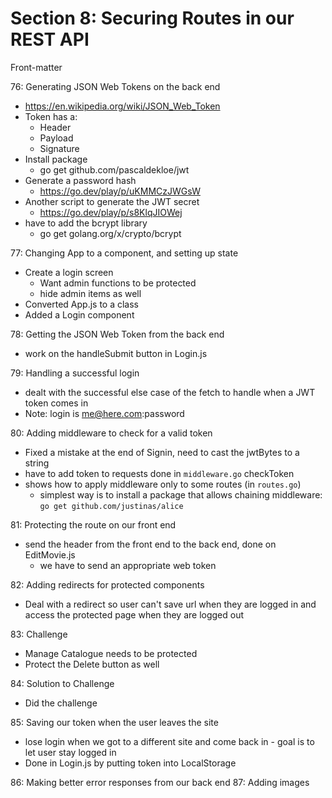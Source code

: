 # Section 8: Securing Routes in our REST API
Front-matter


76: Generating JSON Web Tokens on the back end
- https://en.wikipedia.org/wiki/JSON_Web_Token 
- Token has a:
  - Header
  - Payload
  - Signature
- Install package 
  - go get github.com/pascaldekloe/jwt
- Generate a password hash
  - https://go.dev/play/p/uKMMCzJWGsW 
- Another script to generate the JWT secret
  - https://go.dev/play/p/s8KlqJIOWej
- have to add the bcrypt library
  - go get golang.org/x/crypto/bcrypt


77: Changing App to a component, and setting up state
- Create a login screen
  - Want admin functions to be protected
  - hide admin items as well
- Converted App.js to a class
- Added a Login component

78: Getting the JSON Web Token from the back end
- work on the handleSubmit button in Login.js
  
79: Handling a successful login
- dealt with the successful else case of the fetch to handle when a JWT token comes in
- Note: login is me@here.com:password 
  
80: Adding middleware to check for a valid token
- Fixed a mistake at the end of Signin, need to cast the jwtBytes to a string
- have to add token to requests done in `middleware.go` checkToken
- shows how to apply middleware only to some routes (in `routes.go`)
  - simplest way is to install a package that allows chaining middleware: `go get github.com/justinas/alice` 

81: Protecting the route on our front end
- send the header from the front end to the back end, done on EditMovie.js
  - we have to send an appropriate web token
  
82: Adding redirects for protected components
- Deal with a redirect so user can't save url when they are logged in and access the protected page when they are logged out

83: Challenge
- Manage Catalogue needs to be protected
- Protect the Delete button as well

84: Solution to Challenge
- Did the challenge 

85: Saving our token when the user leaves the site
- lose login when we got to a different site and come back in - goal is to let user stay logged in
- Done in Login.js by putting token into LocalStorage
  
86: Making better error responses from our back end
87: Adding images
